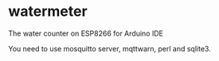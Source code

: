 # watermeter
The water counter on ESP8266 for Arduino IDE

You need to use mosquitto server, mqttwarn, perl and sqlite3.
